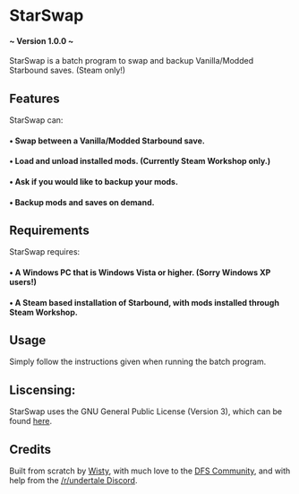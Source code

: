 # StarSwap 
#### ~ Version 1.0.0 ~

StarSwap is a batch program to swap and backup Vanilla/Modded Starbound saves. (Steam only!)

## Features

StarSwap can:
#### • Swap between a Vanilla/Modded Starbound save.
#### • Load and unload installed mods. (Currently Steam Workshop only.)
#### • Ask if you would like to backup your mods.
#### • Backup mods and saves on demand.
 
## Requirements

StarSwap requires:
#### • A Windows PC that is Windows Vista or higher. (Sorry Windows XP users!)
#### • A Steam based installation of Starbound, with mods installed through Steam Workshop.
 
## Usage

Simply follow the instructions given when running the batch program.

## Liscensing:

StarSwap uses the GNU General Public License (Version 3), which can be found [here](http://www.gnu.org/licenses/).

## Credits

Built from scratch by [Wisty](https://github.com/wistlyr), with much love to the [DFS Community](http://steamcommunity.com/groups/Dispenz0rsFunServer), and with help from the [/r/undertale Discord](http://discord.gg/undertale).
